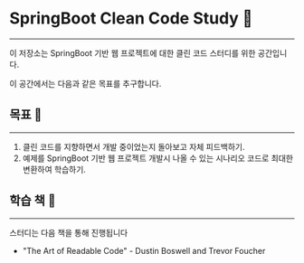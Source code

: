 
# SpringBoot Clean Code Study 🚀
---


이 저장소는 SpringBoot 기반 웹 프로젝트에 대한 클린 코드 스터디를 위한 공간입니다. 

이 공간에서는 다음과 같은 목표를 추구합니다.

## 목표 🎯
---

1. 클린 코드를 지향하면서 개발 중이었는지 돌아보고 자체 피드백하기.
2. 예제를 SpringBoot 기반 웹 프로젝트 개발시 나올 수 있는 시나리오 코드로 최대한 변환하여 학습하기.

## 학습 책 📖
---

스터디는 다음 책을 통해 진행됩니다

- "The Art of Readable Code" - Dustin Boswell and Trevor Foucher

